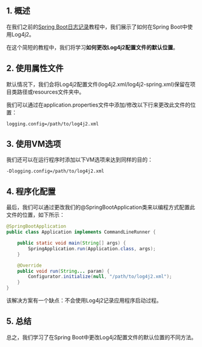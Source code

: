 ## 1. 概述

在我们之前的[Spring Boot日志记录](https://www.baeldung.com/spring-boot-logging)教程中，我们展示了如何在Spring Boot中使用Log4j2。

在这个简短的教程中，我们将学习**如何更改Log4j2配置文件的默认位置**。

## 2. 使用属性文件

默认情况下，我们会将Log4j2配置文件(log4j2.xml/log4j2-spring.xml)保留在项目类路径或resources文件夹中。

我们可以通过在application.properties文件中添加/修改以下行来更改此文件的位置：

```properties
logging.config=/path/to/log4j2.xml
```

## 3. 使用VM选项

我们还可以在运行程序时添加以下VM选项来达到同样的目的：

```shell
-Dlogging.config=/path/to/log4j2.xml
```

## 4. 程序化配置

最后，我们可以通过更改我们的@SpringBootApplication类来以编程方式配置此文件的位置，如下所示：

```java
@SpringBootApplication
public class Application implements CommandLineRunner {

    public static void main(String[] args) {
        SpringApplication.run(Application.class, args);
    }

    @Override
    public void run(String... param) {
        Configurator.initialize(null, "/path/to/log4j2.xml");
    }
}
```

该解决方案有一个缺点：不会使用Log4j2记录应用程序启动过程。

## 5. 总结

总之，我们学习了在Spring Boot中更改Log4j2配置文件的默认位置的不同方法。